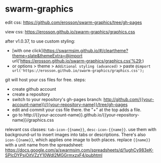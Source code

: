 # swarm-graphics
edit css: https://github.com/erosson/swarm-graphics/tree/gh-pages

view css: https://erosson.github.io/swarm-graphics/graphics.css

after v1.0.37, to use custom styling:
* [with one click](https://swarmsim.github.io/#/cleartheme?theme=slate&themeExtra=@import url('https://erosson.github.io/swarm-graphics/graphics.css'%29;)
* or options > theme > `Additional styling (advanced)` > paste `@import url('https://erosson.github.io/swarm-graphics/graphics.css');`

git will host your css files for free. steps:
* create github account
* create a repository
* switch to your repository's gh-pages branch: http://github.com/{{your-account-name}}/{{your-repository-name}}/tree/gh-pages
* edit and commit your css file there. the "+" at the top adds a file.
* go to http://{{your-account-name}}.github.io/{{your-repository-name}}/graphics.css

relevant css classes: `tab-icon-{{name}}`, `desc-icon-{{name}}`. use them with background-url to insert images into tabs or descriptions. There's also `icon-{{name}}`, which applies one image to both places. replace `{{name}}` with a unit name from the spreadsheet: https://docs.google.com/a/swarmsim.com/spreadsheets/d/1ughCy983eK-SPIcDYPsjOitVZzY10WdI2MGGrmxzxF4/pubhtml
